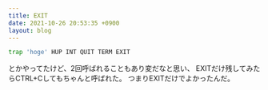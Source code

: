 ```yaml
---
title: EXIT
date: 2021-10-26 20:53:35 +0900
layout: blog
---
```


```sh
trap 'hoge' HUP INT QUIT TERM EXIT
```
とかやってたけど、2回呼ばれることもあり変だなと思い、
EXITだけ残してみたらCTRL+Cしてもちゃんと呼ばれた。
つまりEXITだけでよかったんだ。
